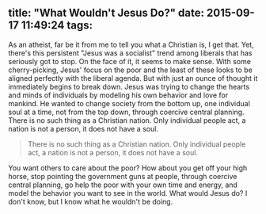 title: "What Wouldn't Jesus Do?"
date: 2015-09-17 11:49:24
tags:
---

As an atheist, far be it from me to tell you what a Christian is, I get that. Yet, there's this persistent "Jesus was a socialist" trend among liberals that has seriously got to stop. On the face of it, it seems to make sense. With some cherry-picking, Jesus' focus on the poor and the least of these looks to be aligned perfectly with the liberal agenda. But with just an ounce of thought it immediately begins to break down. Jesus was trying to change the hearts and minds of individuals by modeling his own behavior and love for mankind. He wanted to change society from the bottom up, one individual soul at a time, not from the top down, through coercive central planning. There is no such thing as a Christian nation. Only individual people act, a nation is not a person, it does not have a soul.

> There is no such thing as a Christian nation. Only individual people act, a nation is not a person, it does not have a soul.

You want others to care about the poor? How about you get off your high horse, stop pointing the government guns at people, through coercive central planning, go help the poor with your own time and energy, and model the behavior you want to see in the world. What would Jesus do? I don't know, but I know what he wouldn't be doing.
